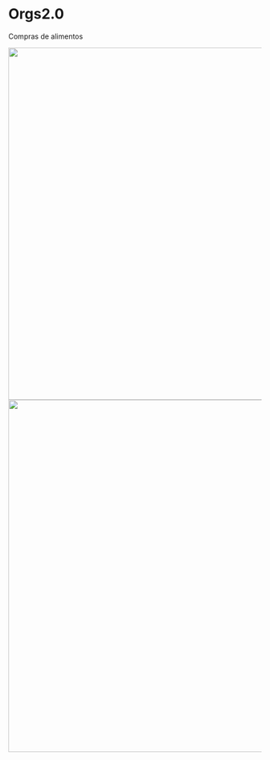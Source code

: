 # Orgs2.0
Compras de alimentos
<div align="center">
<img src="https://user-images.githubusercontent.com/111712206/232320636-ece839ac-14dd-467a-a9d2-84b5f4fd2c44.png" width="700px"/>
</div>


<div align="center">
<img src="https://user-images.githubusercontent.com/111712206/232321232-62a67bcc-daee-47c4-badd-ac511400643e.mp4" width="700px"/>
</div>
